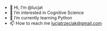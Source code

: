 - 👋 Hi, I’m @lucjat
- 👀 I’m interested in Cognitive Science
- 🌱 I’m currently learning Python
- 📫 How to reach me lucjatrzeciak@gmail.com

<!---
lucjat/lucjat is a ✨ special ✨ repository because its `README.md` (this file) appears on your GitHub profile.
You can click the Preview link to take a look at your changes.
--->
